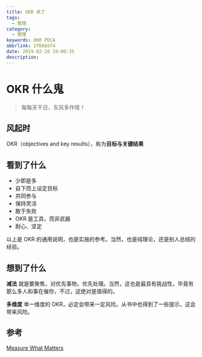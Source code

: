 ```yaml
---
title: OKR 来了
tags:
  - 管理
category:
  - 管理
keywords: OKR PDCA
abbrlink: 2f668ef4
date: 2019-02-26 19:00:35
description:
---
```


# OKR 什么鬼

> 每每天干日，东风多作怪！

## 风起时

OKR（objectives and key results），称为**目标与关键结果**

## 看到了什么

- 少即是多
- 自下而上设定目标
- 共同参与
- 保持灵活
- 敢于失败
- OKR 是工具，而非武器
- 耐心、坚定

以上是 OKR 的通用说明，也是实施的参考。当然，也是纯理论，还是别人总结的经验。

## 想到了什么

**减法**
就是要聚焦，对优先事物，优先处理。当然，这也是最具有挑战性，毕竟有那么多人和事在催你，不过，这绝对是值得的。

**多维度**
单一维度的 OKR，必定会带来一定风险。从书中也得到了一些提示，这会带来风险。

## 参考

[Measure What Matters](https://www.whatmatters.com/)